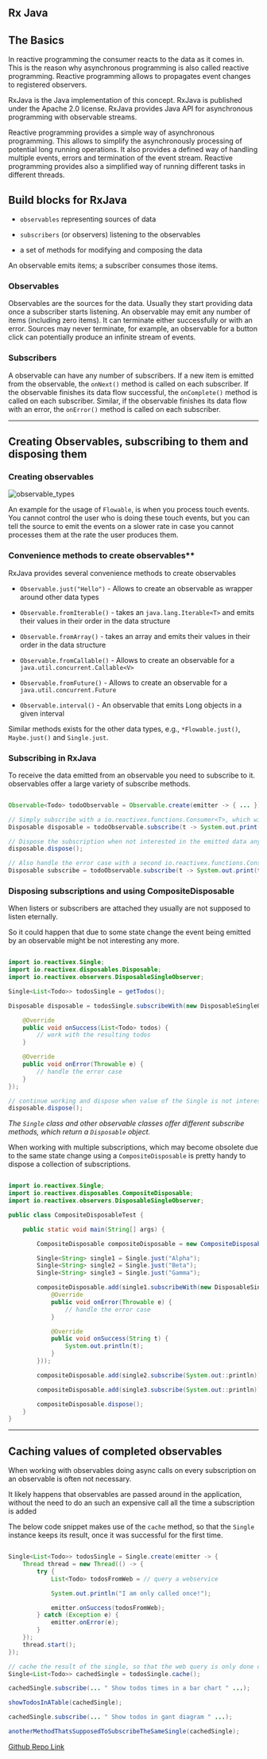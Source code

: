 Rx Java
---

## The Basics

In reactive programming the consumer reacts to the data as it comes in. This is the reason why asynchronous programming is also called reactive programming. Reactive programming allows to propagates event changes to registered observers.

RxJava is the Java implementation of this concept. RxJava is published under the Apache 2.0 license. RxJava provides Java API for asynchronous programming with observable streams.

Reactive programming provides a simple way of asynchronous programming. This allows to simplify the asynchronously processing of potential long running operations. It also provides a defined way of handling multiple events, errors and termination of the event stream. Reactive programming provides also a simplified way of running different tasks in different threads.

## Build blocks for RxJava


- `observables` representing sources of data

- `subscribers` (or observers) listening to the observables

- a set of methods for modifying and composing the data

An observable emits items; a subscriber consumes those items.

### Observables

Observables are the sources for the data. Usually they start providing data once a subscriber starts listening. An observable may emit any number of items (including zero items). It can terminate either successfully or with an error. Sources may never terminate, for example, an observable for a button click can potentially produce an infinite stream of events.


### Subscribers

A observable can have any number of subscribers. If a new item is emitted from the observable, the `onNext()` method is called on each subscriber. If the observable finishes its data flow successful, the `onComplete()` method is called on each subscriber. Similar, if the observable finishes its data flow with an error, the `onError()` method is called on each subscriber.

---


## Creating Observables, subscribing to them and disposing them

### Creating observables

![observable_types](./images/observable_types.png)

An example for the usage of `Flowable`, is when you process touch events. You cannot control the user who is doing these touch events, but you can tell the source to emit the events on a slower rate in case you cannot processes them at the rate the user produces them.


### Convenience methods to create observables**

RxJava provides several convenience methods to create observables

- `Observable.just("Hello")` - Allows to create an observable as wrapper around other data types

- `Observable.fromIterable()` - takes an `java.lang.Iterable<T>` and emits their values in their order in the data structure

- `Observable.fromArray()` - takes an array and emits their values in their order in the data structure

- `Observable.fromCallable()` - Allows to create an observable for a `java.util.concurrent.Callable<V>`

- `Observable.fromFuture()` - Allows to create an observable for a `java.util.concurrent.Future`

- `Observable.interval()` - An observable that emits Long objects in a given interval


Similar methods exists for the other data types, e.g., `*Flowable.just()`, `Maybe.just()` and `Single.just`.


### Subscribing in RxJava

To receive the data emitted from an observable you need to subscribe to it. observables offer a large variety of subscribe methods.

```java

Observable<Todo> todoObservable = Observable.create(emitter -> { ... });

// Simply subscribe with a io.reactivex.functions.Consumer<T>, which will be informed onNext()
Disposable disposable = todoObservable.subscribe(t -> System.out.print(t));

// Dispose the subscription when not interested in the emitted data any more
disposable.dispose();

// Also handle the error case with a second io.reactivex.functions.Consumer<T>
Disposable subscribe = todoObservable.subscribe(t -> System.out.print(t), e -> e.printStackTrace());
```

### Disposing subscriptions and using CompositeDisposable

When listers or subscribers are attached they usually are not supposed to listen eternally.

So it could happen that due to some state change the event being emitted by an observable might be not interesting any more.

```java

import io.reactivex.Single;
import io.reactivex.disposables.Disposable;
import io.reactivex.observers.DisposableSingleObserver;

Single<List<Todo>> todosSingle = getTodos();

Disposable disposable = todosSingle.subscribeWith(new DisposableSingleObserver<List<Todo>>() {

    @Override
    public void onSuccess(List<Todo> todos) {
        // work with the resulting todos
    }

    @Override
    public void onError(Throwable e) {
        // handle the error case
    }
});

// continue working and dispose when value of the Single is not interesting any more
disposable.dispose();

```


*The `Single` class and other observable classes offer different subscribe methods, which return a `Disposable` object.*


When working with multiple subscriptions, which may become obsolete due to the same state change using a `CompositeDisposable` is pretty handy to dispose a collection of subscriptions.

```java

import io.reactivex.Single;
import io.reactivex.disposables.CompositeDisposable;
import io.reactivex.observers.DisposableSingleObserver;

public class CompositeDisposableTest {

	public static void main(String[] args) {

		CompositeDisposable compositeDisposable = new CompositeDisposable();

		Single<String> single1 = Single.just("Alpha");
		Single<String> single2 = Single.just("Beta");
		Single<String> single3 = Single.just("Gamma");

		compositeDisposable.add(single1.subscribeWith(new DisposableSingleObserver<String>() {
		    @Override
		    public void onError(Throwable e) {
		        // handle the error case
		    }

			@Override
			public void onSuccess(String t) {
				System.out.println(t);
			}
		}));

		compositeDisposable.add(single2.subscribe(System.out::println));

		compositeDisposable.add(single3.subscribe(System.out::println));

		compositeDisposable.dispose();
	}
}
```


---

## Caching values of completed observables

When working with observables doing async calls on every subscription on an observable is often not necessary.

It likely happens that observables are passed around in the application, without the need to do an such an expensive call all the time a subscription is added 

The below code snippet makes use of the `cache` method, so that the `Single` instance keeps its result, once it was successful for the first time.

```java

Single<List<Todo>> todosSingle = Single.create(emitter -> {
    Thread thread = new Thread(() -> {
        try {
            List<Todo> todosFromWeb = // query a webservice

            System.out.println("I am only called once!");

            emitter.onSuccess(todosFromWeb);
        } catch (Exception e) {
            emitter.onError(e);
        }
    });
    thread.start();
});

// cache the result of the single, so that the web query is only done once
Single<List<Todo>> cachedSingle = todosSingle.cache();

cachedSingle.subscribe(... " Show todos times in a bar chart " ...);

showTodosInATable(cachedSingle);

cachedSingle.subscribe(... " Show todos in gant diagram " ...);

anotherMethodThatsSupposedToSubscribeTheSameSingle(cachedSingle);

```

[Github Repo Link](https://github.com/a2ankitrai/Rx-Java-Test)
